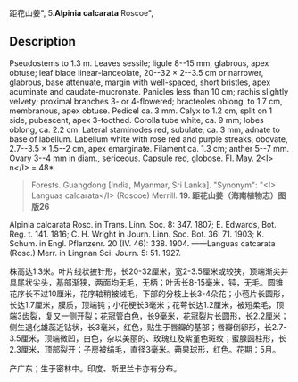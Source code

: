 距花山姜",
5.**Alpinia calcarata** Roscoe",

## Description
Pseudostems to 1.3 m. Leaves sessile; ligule 8--15 mm, glabrous, apex obtuse; leaf blade linear-lanceolate, 20--32 × 2--3.5 cm or narrower, glabrous, base attenuate, margin with well-spaced, short bristles, apex acuminate and caudate-mucronate. Panicles less than 10 cm; rachis slightly velvety; proximal branches 3- or 4-flowered; bracteoles oblong, to 1.7 cm, membranous, apex obtuse. Pedicel ca. 3 mm. Calyx to 1.2 cm, split on 1 side, pubescent, apex 3-toothed. Corolla tube white, ca. 9 mm; lobes oblong, ca. 2.2 cm. Lateral staminodes red, subulate, ca. 3 mm, adnate to base of labellum. Labellum white with rose red and purple streaks, obovate, 2.7--3.5 × 1.5--2 cm, apex emarginate. Filament ca. 1.3 cm; anther 5--7 mm. Ovary 3--4 mm in diam., sericeous. Capsule red, globose. Fl. May. 2&lt;I&gt; n&lt;/I&gt; = 48*.

> Forests. Guangdong [India, Myanmar, Sri Lanka].
  "Synonym": "&lt;I&gt; Languas calcarata&lt;/I&gt; (Roscoe) Merrill.
**19. 距花山姜（海南植物志）图版26**

Alpinia calcarata Rosc. in Trans. Linn. Soc. 8: 347. 1807; E. Edwards, Bot. Reg. t. 141. 1816; C. H. Wright in Journ. Linn. Soc. Bot. 36: 71. 1903; K. Schum. in Engl. Pflanzenr. 20 (IV. 46): 338. 1904. ——Languas catcarata (Rosc.) Merr. in Lingnan Sci. Journ. 5: 51. 1927.

株高达1.3米。叶片线状披针形，长20-32厘米，宽2-3.5厘米或较狭，顶端渐尖并具尾状尖头，基部渐狭，两面均无毛，无柄；叶舌长8-15毫米，钝，无毛。圆锥花序长不过10厘米，花序轴稍被绒毛，下部的分枝上长3-4朵花；小苞片长圆形，长达1.7厘米，膜质，顶端钝；小花梗长3毫米；花萼长达1.2厘米，被短柔毛，顶端3齿裂，复又一侧开裂；花冠管白色，长9毫米，花冠裂片长圆形，长2.2厘米；侧生退化雄蕊近钻状，长3毫米，红色，贴生于唇瓣的基部；唇瓣倒卵形，长2.7-3.5厘米，顶端微凹，白色，杂以美丽的、玫瑰红及紫堇色斑纹；蜜腺圆柱形，长2.3厘米，顶部裂开；子房被绢毛，直径3毫米。蒴果球形，红色。花期：5月。

产广东；生于密林中。印度、斯里兰卡亦有分布。
